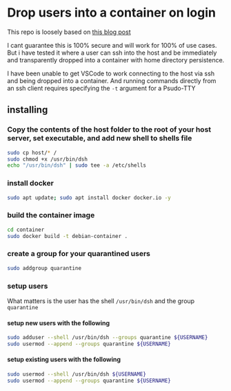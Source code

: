 # Drop users into a container on login

This repo is loosely based on [this blog post](https://cyberhacktics.com/passing-ssh-users-to-unique-docker-containers/)

I cant guarantee this is 100% secure and will work for 100% of use cases. But i have tested it where a user can ssh into the host and be immediately and transparently dropped into a container with home directory persistence.

I have been unable to get VSCode to work connecting to the host via ssh and being dropped into a container. And running commands directly from an ssh client requires specifying the `-t` argument for a Psudo-TTY

## installing

### Copy the contents of the host folder to the root of your host server, set executable, and add new shell to shells file

```bash
sudo cp host/* /
sudo chmod +x /usr/bin/dsh
echo "/usr/bin/dsh" | sudo tee -a /etc/shells
```

### install docker

```bash
sudo apt update; sudo apt install docker docker.io -y
```

### build the container image

```bash
cd container
sudo docker build -t debian-container .
```

### create a group for your quarantined users

```bash
sudo addgroup quarantine
```

### setup users

What matters is the user has the shell `/usr/bin/dsh` and the group `quarantine`

#### setup new users with the following

```bash
sudo adduser --shell /usr/bin/dsh --groups quarantine ${USERNAME}
sudo usermod --append --groups quarantine ${USERNAME}
```

#### setup existing users with the following

```bash
sudo usermod --shell /usr/bin/dsh ${USERNAME}
sudo usermod --append --groups quarantine ${USERNAME}
```
